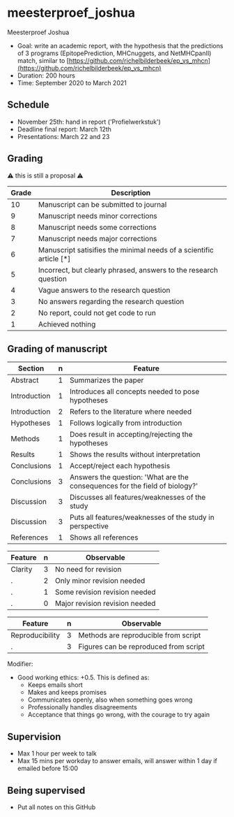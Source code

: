 # meesterproef_joshua

Meesterproef Joshua

 * Goal: write an academic report, with the hypothesis
    that the predictions of 3 programs 
   (EpitopePrediction, MHCnuggets, and NetMHCpanII) match, 
    similar to [https://github.com/richelbilderbeek/ep_vs_mhcn](https://github.com/richelbilderbeek/ep_vs_mhcn)
 * Duration: 200 hours
 * Time: September 2020 to March 2021

## Schedule

 * November 25th: hand in report ('Profielwerkstuk')
 * Deadline final report: March 12th
 * Presentations: March 22 and 23

## Grading

:warning: this is still a proposal :warning:

Grade|Description
-----|---------------------------------------------------------------------------------------------------------------------------
10   |Manuscript can be submitted to journal
9    |Manuscript needs minor corrections
8    |Manuscript needs some corrections
7    |Manuscript needs major corrections
6    |Manuscript satisifies the minimal needs of a scientific article [*]
5    |Incorrect, but clearly phrased, answers to the research question
4    |Vague answers to the research question
3    |No answers regarding the research question
2    |No report, could not get code to run
1    |Achieved nothing

## Grading of manuscript

Section      | n | Feature
-------------|---|-------------------------
Abstract     | 1 | Summarizes the paper
Introduction | 1 | Introduces all concepts needed to pose hypotheses
Introduction | 2 | Refers to the literature where needed
Hypotheses   | 1 | Follows logically from introduction
Methods      | 1 | Does result in accepting/rejecting the hypotheses
Results      | 1 | Shows the results without interpretation
Conclusions  | 1 | Accept/reject each hypothesis
Conclusions  | 3 | Answers the question: 'What are the consequences for the field of biology?'
Discussion   | 3 | Discusses all features/weaknesses of the study
Discussion   | 3 | Puts all features/weaknesses of the study in perspective
References   | 1 | Shows all references

Feature      | n | Observable
-------------|---|-------------------------
Clarity      | 3 | No need for revision
.            | 2 | Only minor revision needed
.            | 1 | Some revision revision needed
.            | 0 | Major revision revision needed

Feature         | n | Observable
----------------|---|-------------------------
Reproducibility | 3 | Methods are reproducible from script
.               | 3 | Figures can be reproduced from script





Modifier:

 * Good working ethics: +0.5. This is defined as:
    * Keeps emails short
    * Makes and keeps promises
    * Communicates openly, also when something goes wrong
    * Professionally handles disagreements
    * Acceptance that things go wrong, with the courage to try again

## Supervision

 * Max 1 hour per week to talk
 * Max 15 mins per workday to answer emails, will answer within 1 day if
   emailed before 15:00

## Being supervised

 * Put all notes on this GitHub


